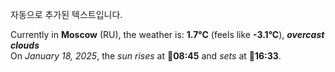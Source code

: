 
자동으로 추가된 텍스트입니다.

<!--START_SECTION:weather:moscow-->
Currently in **Moscow** (RU), the weather is: **1.7°C** (feels like **-3.1°C**), ***overcast clouds***<br/>
On *January 18, 2025*, the *sun rises* at 🌅**08:45** and *sets* at 🌇**16:33**.
<!--END_SECTION:weather-->
